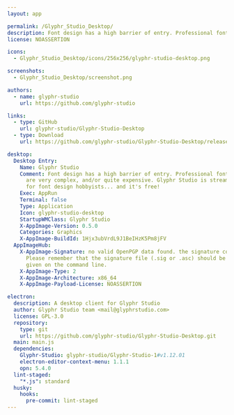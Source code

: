 ```yaml
---
layout: app

permalink: /Glyphr_Studio_Desktop/
description: Font design has a high barrier of entry. Professional font design programs are very complex, and/or quite expensive. Glyphr Studio is streamlined and made for font design hobbyists... and it's free!
license: NOASSERTION

icons:
  - Glyphr_Studio_Desktop/icons/256x256/glyphr-studio-desktop.png

screenshots:
  - Glyphr_Studio_Desktop/screenshot.png

authors:
  - name: glyphr-studio
    url: https://github.com/glyphr-studio

links:
  - type: GitHub
    url: glyphr-studio/Glyphr-Studio-Desktop
  - type: Download
    url: https://github.com/glyphr-studio/Glyphr-Studio-Desktop/releases

desktop:
  Desktop Entry:
    Name: Glyphr Studio
    Comment: Font design has a high barrier of entry. Professional font design programs
      are very complex, and/or quite expensive. Glyphr Studio is streamlined and made
      for font design hobbyists... and it's free!
    Exec: AppRun
    Terminal: false
    Type: Application
    Icon: glyphr-studio-desktop
    StartupWMClass: Glyphr Studio
    X-AppImage-Version: 0.5.0
    Categories: Graphics
    X-AppImage-BuildId: 1Hjx3ubVrdL9J1BeIHzK5Pm8jFV
  AppImageHub:
    X-AppImage-Signature: no valid OpenPGP data found. the signature could not be verified.
      Please remember that the signature file (.sig or .asc) should be the first file
      given on the command line.
    X-AppImage-Type: 2
    X-AppImage-Architecture: x86_64
    X-AppImage-Payload-License: NOASSERTION

electron:
  description: A desktop client for Glyphr Studio
  author: Glyphr Studio team <mail@glyphrstudio.com>
  license: GPL-3.0
  repository:
    type: git
    url: https://github.com/glyphr-studio/Glyphr-Studio-Desktop.git
  main: main.js
  dependencies:
    Glyphr-Studio: glyphr-studio/Glyphr-Studio-1#v1.12.01
    electron-editor-context-menu: 1.1.1
    opn: 5.4.0
  lint-staged:
    "*.js": standard
  husky:
    hooks:
      pre-commit: lint-staged
---
```

